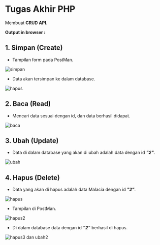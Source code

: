 # Tugas Akhir PHP

Membuat <b>CRUD API.</b>

<b>Output in browser : </b>

## 1. Simpan (Create)

- <p>Tampilan form pada PostMan.</p>

![simpan](https://user-images.githubusercontent.com/92837751/195064903-c5c82639-305c-45c3-ac39-b63505c061b6.jpg)

- <p>Data akan tersimpan ke dalam database.</p>

![hapus](https://user-images.githubusercontent.com/92837751/195064892-b7ef4c55-02c0-4c86-ae8f-f4613f75b28e.jpg)

## 2. Baca (Read)

- <p>Mencari data sesuai dengan id, dan data berhasil didapat.</p>

![baca](https://user-images.githubusercontent.com/92837751/195064881-8aa5c546-8898-4aa4-8655-aefcf22beca3.jpg)

## 3. Ubah (Update)

- <p>Data di dalam database yang akan di ubah adalah data dengan id <i><b>"2"</b></i>.</p>

![ubah](https://user-images.githubusercontent.com/92837751/195064908-fa0e90dd-3d69-422f-a5d3-989dc99f30b6.jpg)

## 4. Hapus (Delete)

- <p>Data yang akan di hapus adalah data Malacia dengan id <i><b>"2"</b></i>.</p>

![hapus](https://user-images.githubusercontent.com/92837751/195064892-b7ef4c55-02c0-4c86-ae8f-f4613f75b28e.jpg)

- <p>Tampilan di PostMan.</p>

![hapus2](https://user-images.githubusercontent.com/92837751/195064895-c4792d0a-bcc8-43ca-bee9-3d6cbb1add13.jpg)

- <p>Di dalam database data dengan id <i><b>"2"</b></i> berhasil di hapus.</p>

![hapus3 dan ubah2](https://user-images.githubusercontent.com/92837751/195064900-8d7c89d6-83c6-4cd6-93bc-8058143496ba.jpg)
